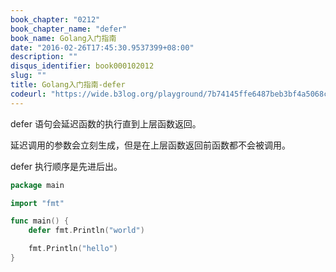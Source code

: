 ```yaml
---
book_chapter: "0212"
book_chapter_name: "defer"
book_name: Golang入门指南
date: "2016-02-26T17:45:30.9537399+08:00"
description: ""
disqus_identifier: book000102012
slug: ""
title: Golang入门指南-defer
codeurl: "https://wide.b3log.org/playground/7b74145ffe6487beb3bf4a5068cbc93b.go"
---
```


defer 语句会延迟函数的执行直到上层函数返回。

延迟调用的参数会立刻生成，但是在上层函数返回前函数都不会被调用。

defer 执行顺序是先进后出。

```Go
package main

import "fmt"

func main() {
	defer fmt.Println("world")

	fmt.Println("hello")
}

```

